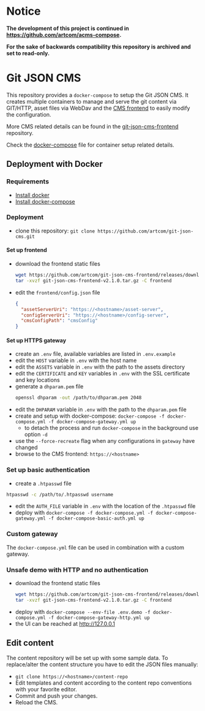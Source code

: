 # Notice

**The development of this project is continued in https://github.com/artcom/acms-compose.**

**For the sake of backwards compatibility this repository is archived and set to read-only.**

# Git JSON CMS

This repository provides a `docker-compose` to setup the Git JSON CMS. It creates multiple containers to manage and serve the git content via GIT/HTTP, asset files via WebDav and the [CMS frontend](https://github.com/artcom/git-json-cms-frontend) to easily modify the configuration.

More CMS related details can be found in the [git-json-cms-frontend](https://github.com/artcom/git-json-cms-frontend) repository.

Check the [docker-compose](./docker-compose.yml) file for container setup related details.

## Deployment with Docker

### Requirements
* [Install docker](https://www.digitalocean.com/community/tutorials/how-to-install-and-use-docker-on-ubuntu-20-04)
* [Install docker-compose](https://www.digitalocean.com/community/tutorials/how-to-install-and-use-docker-compose-on-ubuntu-20-04)

### Deployment
* clone this repository: `git clone https://github.com/artcom/git-json-cms.git`

#### Set up frontend
* download the frontend static files
  ```bash
  wget https://github.com/artcom/git-json-cms-frontend/releases/download/v2.1.0/git-json-cms-frontend-v2.1.0.tar.gz
  tar -xvzf git-json-cms-frontend-v2.1.0.tar.gz -C frontend
  ```
* edit the `frontend/config.json` file
  ```json
  {
    "assetServerUri": "https://<hostname>/asset-server",
    "configServerUri": "https://<hostname>/config-server",
    "cmsConfigPath": "cmsConfig"
  }
  ```

#### Set up HTTPS gateway
* create an `.env` file, available variables are listed in `.env.example`
* edit the `HOST` variable in `.env` with the host name
* edit the `ASSETS` variable in `.env` with the path to the assets directory
* edit the `CERTIFICATE` and `KEY` variables in `.env` with the SSL certificate and key locations
* generate a `dhparam.pem` file
  ```bash
  openssl dhparam -out /path/to/dhparam.pem 2048
  ```
* edit the `DHPARAM` variable in `.env` with the path to the `dhparam.pem` file
* create and setup with docker-compose: `docker-compose -f docker-compose.yml -f docker-compose-gateway.yml up`
  * to detach the process and run `docker-compose` in the background use option `-d`
* use the `--force-recreate` flag when any configurations in `gateway` have changed
* browse to the CMS frontend: `https://<hostname>`

### Set up basic authentication
* create a `.htpasswd` file
```bash
htpasswd -c /path/to/.htpasswd username
```
* edit the `AUTH_FILE` variable in `.env` with the location of the `.htpasswd` file
* deploy with `docker-compose -f docker-compose.yml -f docker-compose-gateway.yml -f docker-compose-basic-auth.yml up`

### Custom gateway
The `docker-compose.yml` file can be used in combination with a custom gateway.

### Unsafe demo with HTTP and no authentication
* download the frontend static files
  ```bash
  wget https://github.com/artcom/git-json-cms-frontend/releases/download/v2.1.0/git-json-cms-frontend-v2.1.0.tar.gz
  tar -xvzf git-json-cms-frontend-v2.1.0.tar.gz -C frontend
  ```
* deploy with `docker-compose --env-file .env.demo -f docker-compose.yml -f docker-compose-gateway-http.yml up`
* the UI can be reached at http://127.0.0.1

## Edit content
The content repository will be set up with some sample data. To replace/alter the content structure you have to edit the JSON files manually:
* `git clone https://<hostname>/content-repo`
* Edit templates and content according to the content repo conventions with your favorite editor.
* Commit and push your changes.
* Reload the CMS.
